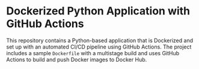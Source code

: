 # Dockerized Python Application with GitHub Actions

This repository contains a Python-based application that is Dockerized and set up with an automated CI/CD pipeline using GitHub Actions. The project includes a sample `Dockerfile` with a multistage build and uses GitHub Actions to build and push Docker images to Docker Hub.
